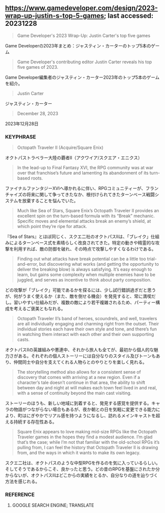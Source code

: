 ## https://www.gamedeveloper.com/design/2023-wrap-up-justin-s-top-5-games; last accessed: 20231228

> Game Developer's 2023 Wrap-Up: Justin Carter's top five games

Game Developerの2023年まとめ：ジャスティン・カーターのトップ5本のゲーム

> Game Developer's contributing editor Justin Carter reveals his top five games of 2023.

Game Developer編集者のジャスティン・カーター2023年のトップ5本のゲームを紹介。

> Justin Carter

ジャスティン・カーター

> December 28, 2023

2023年12月28日

### KEYPHRASE

> Octopath Traveler II (Acquire/Square Enix)

オクトパストラベラー大陸の覇者II（アクワイア/スクエア・エニクス）

> In the lead-up to Final Fantasy XVI, the RPG community was at war over that franchise’s future and lamenting its abandonment of its turn-based roots. 

ファイナルファンタジーXVIへ導かれるに伴い、RPGコミュニティーが、フランチャイズの将来に関して争ってきたなか、根付けられてきたターンベース戦闘システムを放棄することを悩んでいた。

> Much like Sea of Stars, Square Enix’s Octopath Traveler II provides an excellent spin on the turn-based formula with its “Break” mechanic. Specific moves and elemental attacks break an enemy’s shield, at which point they’re ripe for attack. 

『Sea of Stars』とほぼ同じく、スクエ二社のオクトパスIIは、「ブレイク」仕組みによるターンベース式を素晴らしく改良されてきた。特定の動きや精霊的な攻撃を利用すれば、敵の防御を破れ、その時点で攻撃しやすくなるわけである。

> Finding out what attacks have break potential can be a little too trial-and-error, but discovering what works (and getting the opportunity to deliver the breaking blow) is always satisfying. It’s easy enough to learn, but gains some complexity when multiple enemies have to be juggled, and serves as incentive to think about party composition.

どの攻撃が「ブレイク」可能であるかを探るには、少し試行錯誤過ぎだと思うが、何がうまく使えるか（また、敵を倒せる機会）を発見すると、常に満喫だし。習いやすい仕組みだが、複数の敵により若干複雑されるため、パーティー構成を考えるご褒美ともなれる。

> Octopath Traveler II’s band of heroes, scoundrels, and well, travelers are all individually engaging and charming right from the outset. Their individual stories each have their own style and tone, and there’s fun in watching them interact with each other and their own supporting casts.

オクトパスIIの英雄組みや悪連中、それから旅人も全てが、最初から個人的な魅力さがある。それぞれの個人ストーリーには自分なりのスタイル及びトーンもあり、仲間同士や自分を支えてくれる人物らとのやりとりを楽しく見れる。

> The storytelling method also allows for a consistent sense of discovery that comes with arriving at a new region. Even if a character’s tale doesn’t continue in that area, the ability to shift between day and night at will makes each town feel lived in and real, with a sense of continuity beyond the main cast visiting.

ストーリーのほうも、新しい地域に到着すると、発見する感覚を提供する。キャラの物語がつながらない場合もあるが、夜か朝との日を気軽に変更できる能力により、町はにぎやかでリアル感を持つようになるし、訪れるメインキャストを超える持続する存在性ある。

> Square Enix appears to love making mid-size RPGs like the Octopath Traveler games in the hopes they find a modest audience. I’m glad that’s the case; while I’m not that familiar with the old-school RPGs it’s pulling from, I can feel the history that Octopath Traveler II is drawing from, and the ways in which it wants to make its own legacy.

スクエ二社は、オクトパスのような中型RPGを作るのを気に入っているらしい。そしてそうであるからこそ、良かったと思う。どの昔のRPGを基盤にされたか分からないが、オクトパスIIはどこからの実績をとるか、自分なりの道を辿りづく方法を感じれる。

### REFERENCE

1) GOOGLE SEARCH ENGINE; TRANSLATE